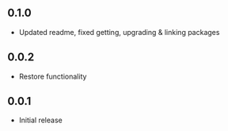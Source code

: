 [comment]: <> (Changelog bum example)
[comment]: <> (## version)
[comment]: <> (### Breaking Changes or ### New Features)
[comment]: <> (* Change description)

## 0.1.0

* Updated readme, fixed getting, upgrading & linking packages

## 0.0.2

* Restore functionality

## 0.0.1

* Initial release
